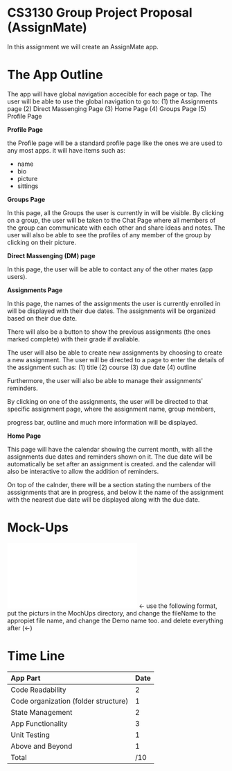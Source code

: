 # CS3130 Group Project Proposal (AssignMate)


In this assignment we will create an AssignMate app.

# The App Outline

The app will have global navigation accecible for each page or tap.
The user will be able to use the global navigation to go to:
(1) the Assignments page
(2) Direct Massenging Page
(3) Home Page
(4) Groups Page
(5) Profile Page


**Profile Page**

the Profile page will be a standard profile page like the ones we are used to any most apps.
it will have items such as:
- name
- bio
- picture
- sittings


**Groups Page**
	
In this page, all the Groups the user is currently in will be visible.
By clicking on a group, the user will be taken to the Chat Page where all members of the group can communicate with each other
and share ideas and notes. The user will also be able to see the profiles of any member of the group by clicking on their picture.


**Direct Massenging (DM) page**

In this page, the user will be able to contact any of the other mates (app users).


**Assignments Page**

In this page, the names of the assignments the user is currently enrolled in will be displayed with their due dates.
The assignments will be organized based on their due date.

There will also be a button to show the previous assignments (the ones marked complete) with their grade if avaliable.

The user will also be able to create new assignments by choosing to create a new assignment. The user will be directed to a page to enter
the details of the assignment such as:
(1) title
(2) course
(3) due date
(4) outline

Furthermore, the user will also be able to manage their assignments' reminders.

By clicking on one of the assignments, the user will be directed to that specific assignment page, where the assignment name, group members,

progress bar, outline and much more information will be displayed.

**Home Page**

This page will have the calendar showing the current month, with all the assignments due dates and reminders shown on it.
The due date will be automatically be set after an assignment is created.
and the calendar will also be interactive to allow the addition of reminders.

On top of the calnder, there will be a section stating the numbers of the asssignments that are in progress,
and below it the name of the assignment with the nearest due date will be displayed along with the due date.



# Mock-Ups

![Demo Name](MockUps/fileName.ext) <- use the following format, put the picturs in the MochUps directory, and change the fileName to the appropiet file name, and change the Demo name too. and delete everything after (<-)



# Time Line


| App Part | Date |
|:---|:---|
| Code Readability | 2 |
| Code organization (folder structure) | 1 |  
| State Management            | 2 |
| App Functionality           | 3 |
| Unit Testing                | 1 |
| Above and Beyond            | 1 |
|Total| /10|
